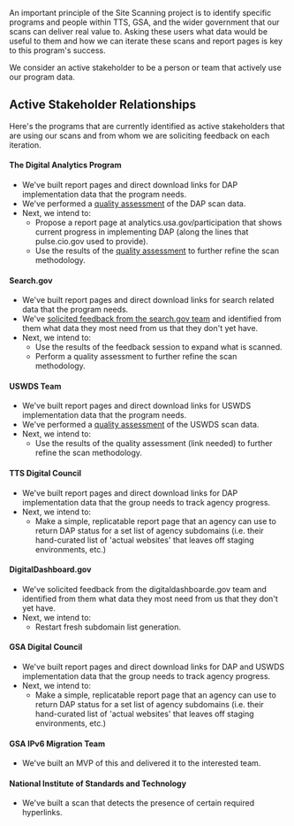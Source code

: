 An important principle of the Site Scanning project is to identify specific programs and people within TTS, GSA, and the wider government that our scans can deliver real value to.  Asking these users what data would be useful to them and how we can iterate these scans and report pages is key to this program's success.  

We consider an active stakeholder to be a person or team that actively use our program data.  

## Active Stakeholder Relationships

Here's the programs that are currently identified as active stakeholders that are using our scans and from whom we are soliciting feedback on each iteration.   

#### The Digital Analytics Program 

* We've built report pages and direct download links for DAP implementation data that the program needs.  
* We've performed a [quality assessment](/scans/qa_analysis/dap-scan-6-20.md) of the DAP scan data. 
* Next, we intend to:
  * Propose a report page at analytics.usa.gov/participation that shows current progress in implementing DAP (along the lines that pulse.cio.gov used to provide).  
  * Use the results of the [quality assessment](/scans/qa_analysis/dap-scan-6-20.md) to further refine the scan methodology.  

#### Search.gov 

* We've built report pages and direct download links for search related data that the program needs.  
* We've [solicited feedback from the search.gov team](https://docs.google.com/document/d/1bdRXgFYRGBASjJ5FEFwLUEksJIk8YxbTSGspVxrdctU/edit) and identified from them what data they most need from us that they don't yet have.  
* Next, we intend to:
  * Use the results of the feedback session to expand what is scanned.  
  * Perform a quality assessment to further refine the scan methodology.  


#### USWDS Team 

* We've built report pages and direct download links for USWDS implementation data that the program needs.  
* We've performed a [quality assessment](https://github.com/18F/site-scanning-documentation/blob/main/scans/qa_analysis/uswds-scan-7-20.md) of the USWDS scan data. 
* Next, we intend to:
  * Use the results of the quality assessment (link needed) to further refine the scan methodology.  


#### TTS Digital Council

* We've built report pages and direct download links for DAP implementation data that the group needs to track agency progress.  
* Next, we intend to:
  * Make a simple, replicatable report page that an agency can use to return DAP status for a set list of agency subdomains (i.e. their hand-curated list of 'actual websites' that leaves off staging environments, etc.) 
  
#### DigitalDashboard.gov

* We've solicited feedback from the digitaldashboarde.gov team and identified from them what data they most need from us that they don't yet have.  
* Next, we intend to:
  * Restart fresh subdomain list generation.  

#### GSA Digital Council 

* We've built report pages and direct download links for DAP and USWDS implementation data that the group needs to track agency progress.  
* Next, we intend to:
  * Make a simple, replicatable report page that an agency can use to return DAP status for a set list of agency subdomains (i.e. their hand-curated list of 'actual websites' that leaves off staging environments, etc.)   

#### GSA IPv6 Migration Team
* We've built an MVP of this and delivered it to the interested team.  

#### National Institute of Standards and Technology
* We've built a scan that detects the presence of certain required hyperlinks.  





